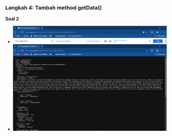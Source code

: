

### Langkah 4: Tambah method getData()

**Soal 2**
* ![Alt text](doc/prak1-langkah4-soal2-a.png)
* ![Alt text](doc/prak1-langkah4-soal2-b.png)
